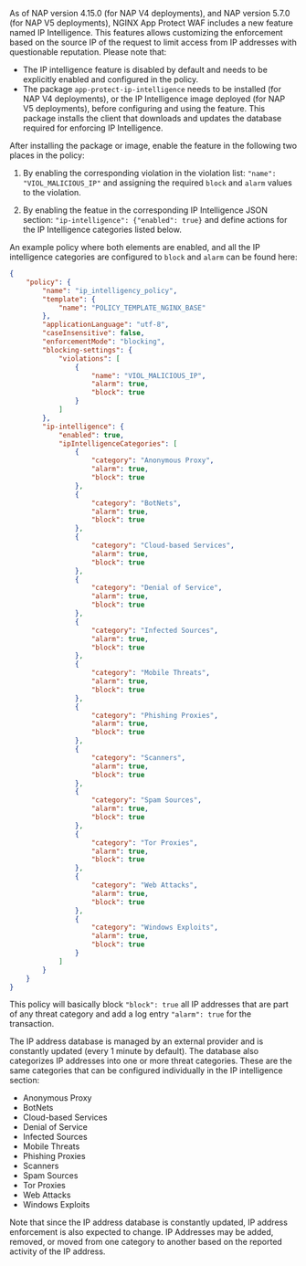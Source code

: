 


As of NAP version 4.15.0 (for NAP V4 deployments), and NAP version 5.7.0 (for NAP V5 deployments), NGINX App Protect WAF includes a new feature named IP Intelligence. This features allows customizing the enforcement based on the source IP of the request to limit access from IP addresses with questionable reputation. Please note that:
- The IP intelligence feature is disabled by default and needs to be explicitly enabled and configured in the policy.
- The package `app-protect-ip-intelligence` needs to be installed (for NAP V4 deployments), or the IP Intelligence image deployed (for NAP V5 deployments), before configuring and using the feature. This package installs the client that downloads and updates the database required for enforcing IP Intelligence.

After installing the package or image, enable the feature in the following two places in the policy:
1. By enabling the corresponding violation in the violation list: `"name": "VIOL_MALICIOUS_IP"` and assigning the required `block` and `alarm` values to the violation.

2. By enabling the featue in the corresponding IP Intelligence JSON section: `"ip-intelligence": {"enabled": true}` and define actions for the IP Intelligence categories listed below.

An example policy where both elements are enabled, and all the IP intelligence categories are configured to `block` and `alarm` can be found here:

```json
{
    "policy": {
        "name": "ip_intelligency_policy",
        "template": {
            "name": "POLICY_TEMPLATE_NGINX_BASE"
        },
        "applicationLanguage": "utf-8",
        "caseInsensitive": false,
        "enforcementMode": "blocking",
        "blocking-settings": {
            "violations": [
                {
                    "name": "VIOL_MALICIOUS_IP",
                    "alarm": true,
                    "block": true
                }
            ]
        },
        "ip-intelligence": {
            "enabled": true,
            "ipIntelligenceCategories": [
                {
                    "category": "Anonymous Proxy",
                    "alarm": true,
                    "block": true
                },
                {
                    "category": "BotNets",
                    "alarm": true,
                    "block": true
                },
                {
                    "category": "Cloud-based Services",
                    "alarm": true,
                    "block": true
                },
                {
                    "category": "Denial of Service",
                    "alarm": true,
                    "block": true
                },
                {
                    "category": "Infected Sources",
                    "alarm": true,
                    "block": true
                },
                {
                    "category": "Mobile Threats",
                    "alarm": true,
                    "block": true
                },
                {
                    "category": "Phishing Proxies",
                    "alarm": true,
                    "block": true
                },
                {
                    "category": "Scanners",
                    "alarm": true,
                    "block": true
                },
                {
                    "category": "Spam Sources",
                    "alarm": true,
                    "block": true
                },
                {
                    "category": "Tor Proxies",
                    "alarm": true,
                    "block": true
                },
                {
                    "category": "Web Attacks",
                    "alarm": true,
                    "block": true
                },
                {
                    "category": "Windows Exploits",
                    "alarm": true,
                    "block": true
                }
            ]
        }
    }
}
```
This policy will basically block `"block": true` all IP addresses that are part of any threat category and add a log entry `"alarm": true` for the transaction.

The IP address database is managed by an external provider and is constantly updated (every 1 minute by default). The database also categorizes IP addresses into one or more threat categories. These are the same categories that can be configured individually in the IP intelligence section:
- Anonymous Proxy
- BotNets
- Cloud-based Services
- Denial of Service
- Infected Sources
- Mobile Threats
- Phishing Proxies
- Scanners
- Spam Sources
- Tor Proxies
- Web Attacks
- Windows Exploits

Note that since the IP address database is constantly updated, IP address enforcement is also expected to change. IP Addresses may be added, removed, or moved from one category to another based on the reported activity of the IP address.
